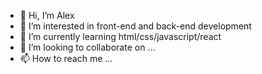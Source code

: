 - 👋 Hi, I’m Alex
- 👀 I’m interested in front-end and back-end development
- 🌱 I’m currently learning html/css/javascript/react
- 💞️ I’m looking to collaborate on ...
- 📫 How to reach me ...

<!---
user-name-user/user-name-user is a ✨ special ✨ repository because its `README.md` (this file) appears on your GitHub profile.
You can click the Preview link to take a look at your changes.
--->
